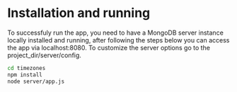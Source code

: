 # Installation and running

To successfuly run the app, you need to have a MongoDB server instance locally installed and running, after following the steps below you can access the app via localhost:8080. To customize the server options go to the project_dir/server/config.

```sh
cd timezones
npm install
node server/app.js
```